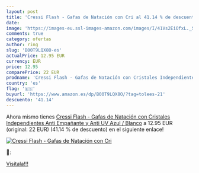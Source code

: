 ```yaml
---
layout: post
title: 'Cressi Flash - Gafas de Natación con Cri al 41.14 % de descuento'
date: 
image: 'https://images-eu.ssl-images-amazon.com/images/I/41Vs2EiOfxL._SL200_.jpg'
comments: true
category: ofertas
author: ring
slug: 'B00T9LQX8O-es'
actualPrice: 12.95 EUR
currency: EUR
price: 12.95
comparePrice: 22 EUR
prodname: 'Cressi Flash - Gafas de Natación con Cristales Independientes  Anti Empañante y Anti UV  Azul / Blanco'
country: 'es'
flag: '🇪🇸'
buyurl: 'https://www.amazon.es/dp/B00T9LQX8O/?tag=tolees-21'
descuento: '41.14'
---
```


Ahora mismo tienes [Cressi Flash - Gafas de Natación con Cristales Independientes  Anti Empañante y Anti UV  Azul / Blanco](https://www.amazon.es/dp/B00T9LQX8O/?tag=tolees-21) a 12.95 EUR (original: 22 EUR) (41.14 %  de descuento) en el siguiente enlace!

[![Cressi Flash - Gafas de Natación con Cri](https://images-eu.ssl-images-amazon.com/images/I/41Vs2EiOfxL._SL200_.jpg)](https://www.amazon.es/dp/B00T9LQX8O/?tag=tolees-21)

🔎:


[Visítala!!!](https://www.amazon.es/dp/B00T9LQX8O/?tag=tolees-21)
